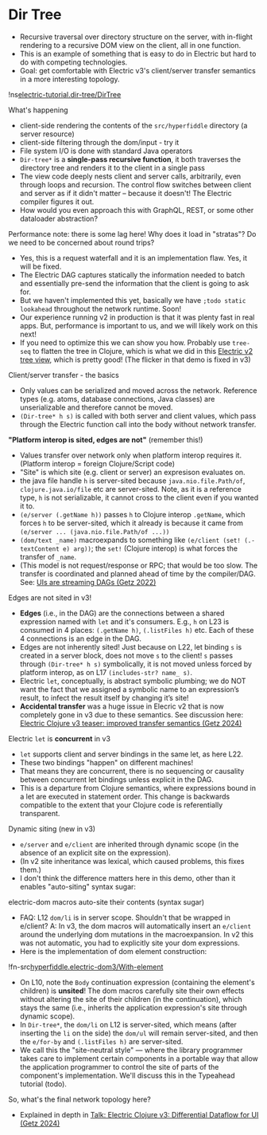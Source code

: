 # Dir Tree <span id="title-extra"><span>

<div id="nav"></div>

* Recursive traversal over directory structure on the server, with in-flight rendering to a recursive DOM view on the client, all in one function.
* This is an example of something that is easy to do in Electric but hard to do with competing technologies.
* Goal: get comfortable with Electric v3's client/server transfer semantics in a more interesting topology.

!ns[electric-tutorial.dir-tree/DirTree]()

What's happening

* client-side rendering the contents of the `src/hyperfiddle` directory (a server resource)
* client-side filtering through the dom/input - try it
* File system I/O is done with standard Java operators
* `Dir-tree*` is a **single-pass recursive function**, it both traverses the directory tree and renders it to the client in a single pass
* The view code deeply nests client and server calls, arbitrarily, even through loops and recursion. The control flow switches between client and server as if it didn't matter – because it doesn't! The Electric compiler figures it out.
* How would you even approach this with GraphQL, REST, or some other dataloader abstraction?

Performance note: there is some lag here! Why does it load in "stratas"? Do we need to be concerned about round trips?
* Yes, this is a request waterfall and it is an implementation flaw. Yes, it will be fixed.
* The Electric DAG captures statically the information needed to batch and essentially pre-send the information that the client is going to ask for.
* But we haven't implemented this yet, basically we have `;todo static lookahead` throughout the network runtime. Soon!
* Our experience running v2 in production is that it was plenty fast in real apps. But, performance is important to us, and we will likely work on this next!
* If you need to optimize this we can show you how. Probably use `tree-seq` to flatten the tree in Clojure, which is what we did in this <a href="https://electric-demo.fly.dev/(user.demo-explorer!%44irectory%45xplorer)">Electric v2 tree view</a>, which is pretty good! (The flicker in that demo is fixed in v3)

Client/server transfer - the basics

* Only values can be serialized and moved across the network. Reference types (e.g. atoms, database connections, Java classes) are unserializable and therefore cannot be moved.
* `(Dir-tree* h s)` is called with both server and client values, which pass through the Electric function call into the body without network transfer.

**"Platform interop is sited, edges are not"** (remember this!)

* Values transfer over network only when platform interop requires it. (Platform interop = foreign Clojure/Script code)
* "Site" is which site (e.g. client or server) an expresison evaluates on.
* the java file handle `h` is server-sited because `java.nio.file.Path/of`, `clojure.java.io/file` etc are server-sited. Note, as it is a reference type, `h` is not serializable, it cannot cross to the client even if you wanted it to.
* `(e/server (.getName h))` passes `h` to Clojure interop `.getName`, which forces `h` to be server-sited, which it already is because it came from `(e/server ... (java.nio.file.Path/of ...))`
* `(dom/text _name)` macroexpands to something like `(e/client (set! (.-textContent e) arg))`; the `set!` (Clojure interop) is what forces the transfer of `_name`.
* (This model is not request/response or RPC; that would be too slow. The transfer is coordinated and planned ahead of time by the compiler/DAG. See: [UIs are streaming DAGs (Getz 2022)](https://hyperfiddle.notion.site/UIs-are-streaming-DAGs-e181461681a8452bb9c7a9f10f507991)

Edges are not sited in v3!
* **Edges** (i.e., in the DAG) are the connections between a shared expression named with `let` and it's consumers. E.g., `h` on L23 is consumed in 4 places: `(.getName h)`, `(.listFiles h)` etc. Each of these 4 connections is an edge in the DAG.
* Edges are not inherently sited! Just because on L22, let binding `s` is created in a server block, does not move `s` to the client! `s` passes through `(Dir-tree* h s)` symbolically, it is not moved unless forced by platform interop, as on L17 `(includes-str? name_ s)`.
* Electric `let`, conceptually, is abstract symbolic plumbing; we do NOT want the fact that we assigned a symbolic name to an expression’s result, to infect the result itself by changing it’s site!
* **Accidental transfer** was a huge issue in Elecric v2 that is now completely gone in v3 due to these semantics. See discussion here: [Electric Clojure v3 teaser: improved transfer semantics (Getz 2024)](https://hyperfiddle-docs.notion.site/Electric-Clojure-v3-teaser-improved-transfer-semantics-2024-735b10c3a0dc424e93e060a0a3e80226)

Electric `let` is **concurrent** in v3
* `let` supports client and server bindings in the same let, as here L22.
* These two bindings "happen" on different machines!
* That means they are concurrent, there is no sequencing or causality between concurrent let bindings unless explicit in the DAG.
* This is a departure from Clojure semantics, where expressions bound in a let are executed in statement order. This change is backwards compatible to the extent that your Clojure code is referentially transparent.

Dynamic siting (new in v3)
* `e/server` and `e/client` are inherited through dynamic scope (in the absence of an explicit site on the expression).
* (In v2 site inheritance was lexical, which caused problems, this fixes them.)
* I don't think the difference matters here in this demo, other than it enables "auto-siting" syntax sugar:

electric-dom macros auto-site their contents (syntax sugar)
* FAQ: L12 `dom/li` is in server scope. Shouldn't that be wrapped in e/client? A: In v3, the dom macros will automatically insert an `e/client` around the underlying dom mutations in the macroexpansion. In v2 this was not automatic, you had to explicitly site your dom expressions.
* Here is the implementation of dom element construction:

!fn-src[hyperfiddle.electric-dom3/With-element]()

* On L10, note the `Body` continuation expression (containing the element's children) is **unsited**! The dom macros carefully site their own effects without altering the site of their children (in the continuation), which stays the same (i.e., inherits the application expression's site through dynamic scope).
* In `Dir-tree*`, the `dom/li` on L12 is server-sited, which means (after inserting the `li` on the side) the `dom/ul` will remain server-sited, and then the `e/for-by` and `(.listFiles h)` are server-sited.
* We call this the "site-neutral style" — where the library programmer takes care to implement certain components in a portable way that allow the application programmer to control the site of parts of the component's implementation. We'll discuss this in the Typeahead tutorial (todo).

So, what's the final network topology here?

* Explained in depth in [Talk: Electric Clojure v3: Differential Dataflow for UI (Getz 2024)](https://hyperfiddle-docs.notion.site/Talk-Electric-Clojure-v3-Differential-Dataflow-for-UI-Getz-2024-2e611cebd73f45dc8cc97c499b3aa8b8)

